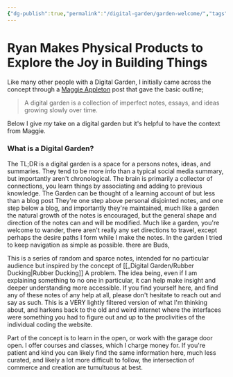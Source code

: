 ```yaml
---
{"dg-publish":true,"permalink":"/digital-garden/garden-welcome/","tags":["gardenEntry"],"noteIcon":"1","created":"2025-04-05T12:33:00.069-04:00","updated":"2025-04-06T11:36:16.564-04:00"}
---
```


# Ryan Makes Physical Products to Explore the Joy in Building Things


Like many other people with a Digital Garden, I initially came across the concept through a [Maggie Appleton](https://maggieappleton.com/garden-history) post that gave the basic outline; 
>A digital garden is a collection of imperfect notes, essays, and ideas growing slowly over time. 


Below I give *my* take on a digital garden but it's helpful to have the context from Maggie.  

### What is a Digital Garden? 
The TL;DR is a digital garden is a space for a persons notes, ideas, and summaries. They tend to be more info than a typical social media summary, but importantly aren't chronological.  The brain is primarily a collector of connections, you learn things by associating and adding to previous knowledge. The Garden can be thought of a learning account of   but less than a blog post They're one step above personal disjointed notes, and one step below a blog, and importantly they're maintained, much like a garden the natural growth of the notes is encouraged, but the general shape and direction of the notes can and will be modified.  Much like a garden, you're welcome to wander, there aren't really any set directions to travel, except perhaps the desire paths I form while I make the notes. In the garden I tried to keep navigation as simple as possible. there are Buds, 

This is a series of random and sparce notes, intended for no particular audience but inspired by the concept of [[_Digital Garden/Rubber Ducking\|Rubber Ducking]] A problem. The idea being, even if I am explaining something to no one in particular, it can help make insight and deeper understanding more accessible.  If you find yourself here, and find any of these notes of any help at all, please don't hesitate to reach out and say as such.  This is a VERY lightly filtered version of what I'm thinking about, and harkens back to the old and weird internet where the interfaces were something you had to figure out and up to the proclivities of the individual coding the website. 

Part of the concept is to learn in the open, or work with the garage door open.  I offer courses and classes,  which I charge money for. If you're patient and kind you can likely find the same information here, much less curated, and likely a lot more difficult to follow, the intersection of commerce and creation are tumultuous at best.  


